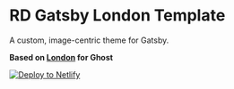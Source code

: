 # RD Gatsby London Template

A custom, image-centric theme for Gatsby.

**Based on [London](https://github.com/TryGhost/London) for Ghost**

[![Deploy to Netlify](https://www.netlify.com/img/deploy/button.svg)](https://app.netlify.com/start/deploy?repository=https://github.com/cebiri/MPDS_Then&stack=cms)
